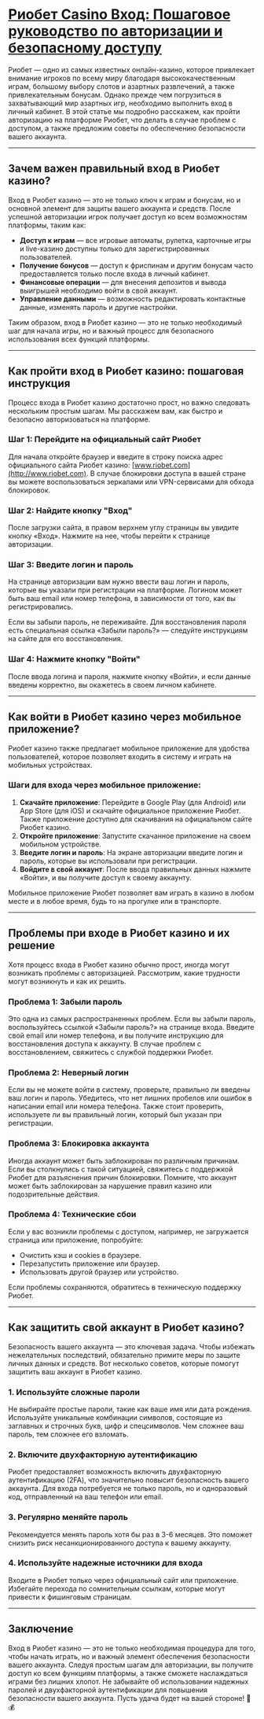 # [Риобет Casino Вход: Пошаговое руководство по авторизации и безопасному доступу](https://brandplay.link/7xBLTPyj)

Риобет — одно из самых известных онлайн-казино, которое привлекает внимание игроков по всему миру благодаря высококачественным играм, большому выбору слотов и азартных развлечений, а также привлекательным бонусам. Однако прежде чем погрузиться в захватывающий мир азартных игр, необходимо выполнить вход в личный кабинет. В этой статье мы подробно расскажем, как пройти авторизацию на платформе Риобет, что делать в случае проблем с доступом, а также предложим советы по обеспечению безопасности вашего аккаунта.

***

## Зачем важен правильный вход в Риобет казино?

Вход в Риобет казино — это не только ключ к играм и бонусам, но и основной элемент для защиты вашего аккаунта и средств. После успешной авторизации игрок получает доступ ко всем возможностям платформы, таким как:

* **Доступ к играм** — все игровые автоматы, рулетка, карточные игры и live-казино доступны только для зарегистрированных пользователей.
* **Получение бонусов** — доступ к фриспинам и другим бонусам часто предоставляется только после входа в личный кабинет.
* **Финансовые операции** — для внесения депозитов и вывода выигрышей необходимо войти в свой аккаунт.
* **Управление данными** — возможность редактировать контактные данные, изменять пароль и другие настройки.

Таким образом, вход в Риобет казино — это не только необходимый шаг для начала игры, но и важный процесс для безопасного использования всех функций платформы.

***

## Как пройти вход в Риобет казино: пошаговая инструкция

Процесс входа в Риобет казино достаточно прост, но важно следовать нескольким простым шагам. Мы расскажем вам, как быстро и безопасно авторизоваться на платформе.

### Шаг 1: Перейдите на официальный сайт Риобет

Для начала откройте браузер и введите в строку поиска адрес официального сайта Риобет казино: [www.riobet.com](http://www.riobet.com). В случае блокировки доступа в вашей стране вы можете воспользоваться зеркалами или VPN-сервисами для обхода блокировок.

### Шаг 2: Найдите кнопку "Вход"

После загрузки сайта, в правом верхнем углу страницы вы увидите кнопку «Вход». Нажмите на нее, чтобы перейти к странице авторизации.

### Шаг 3: Введите логин и пароль

На странице авторизации вам нужно ввести ваш логин и пароль, которые вы указали при регистрации на платформе. Логином может быть ваш email или номер телефона, в зависимости от того, как вы регистрировались.

Если вы забыли пароль, не переживайте. Для восстановления пароля есть специальная ссылка «Забыли пароль?» — следуйте инструкциям на сайте для его восстановления.

### Шаг 4: Нажмите кнопку "Войти"

После ввода логина и пароля, нажмите кнопку «Войти», и если данные введены корректно, вы окажетесь в своем личном кабинете.

***

## Как войти в Риобет казино через мобильное приложение?

Риобет казино также предлагает мобильное приложение для удобства пользователей, которое позволяет входить в систему и играть на мобильных устройствах.

### Шаги для входа через мобильное приложение:

1. **Скачайте приложение**: Перейдите в Google Play (для Android) или App Store (для iOS) и скачайте официальное приложение Риобет. Также приложение доступно для скачивания на официальном сайте Риобет казино.
2. **Откройте приложение**: Запустите скачанное приложение на своем мобильном устройстве.
3. **Введите логин и пароль**: На экране авторизации введите логин и пароль, которые вы использовали при регистрации.
4. **Войдите в свой аккаунт**: После ввода правильных данных нажмите «Войти», и вы получите доступ к своему аккаунту.

Мобильное приложение Риобет позволяет вам играть в казино в любом месте и в любое время, будь то на прогулке или в транспорте.

***

## Проблемы при входе в Риобет казино и их решение

Хотя процесс входа в Риобет казино обычно прост, иногда могут возникать проблемы с авторизацией. Рассмотрим, какие трудности могут возникнуть и как их решить.

### Проблема 1: Забыли пароль

Это одна из самых распространенных проблем. Если вы забыли пароль, воспользуйтесь ссылкой «Забыли пароль?» на странице входа. Введите свой email или номер телефона, и вы получите инструкцию для восстановления доступа к аккаунту. В случае проблем с восстановлением, свяжитесь с службой поддержки Риобет.

### Проблема 2: Неверный логин

Если вы не можете войти в систему, проверьте, правильно ли введены ваш логин и пароль. Убедитесь, что нет лишних пробелов или ошибок в написании email или номера телефона. Также стоит проверить, используете ли вы правильный логин, который был указан при регистрации.

### Проблема 3: Блокировка аккаунта

Иногда аккаунт может быть заблокирован по различным причинам. Если вы столкнулись с такой ситуацией, свяжитесь с поддержкой Риобет для разъяснения причин блокировки. Помните, что аккаунт может быть заблокирован за нарушение правил казино или подозрительные действия.

### Проблема 4: Технические сбои

Если у вас возникли проблемы с доступом, например, не загружается страница или приложение, попробуйте:

* Очистить кэш и cookies в браузере.
* Перезапустить приложение или браузер.
* Использовать другой браузер или устройство.

Если проблемы сохраняются, обратитесь в техническую поддержку Риобет.

***

## Как защитить свой аккаунт в Риобет казино?

Безопасность вашего аккаунта — это ключевая задача. Чтобы избежать нежелательных последствий, обязательно примите меры по защите личных данных и средств. Вот несколько советов, которые помогут защитить ваш аккаунт в Риобет казино.

### 1. Используйте сложные пароли

Не выбирайте простые пароли, такие как ваше имя или дата рождения. Используйте уникальные комбинации символов, состоящие из заглавных и строчных букв, цифр и спецсимволов. Чем сложнее ваш пароль, тем сложнее его взломать.

### 2. Включите двухфакторную аутентификацию

Риобет предоставляет возможность включить двухфакторную аутентификацию (2FA), что значительно повысит безопасность вашего аккаунта. Для входа потребуется не только пароль, но и одноразовый код, отправленный на ваш телефон или email.

### 3. Регулярно меняйте пароль

Рекомендуется менять пароль хотя бы раз в 3-6 месяцев. Это поможет снизить риск несанкционированного доступа к вашему аккаунту.

### 4. Используйте надежные источники для входа

Входите в Риобет только через официальный сайт или приложение. Избегайте перехода по сомнительным ссылкам, которые могут привести к фишинговым страницам.

***

## Заключение

Вход в Риобет казино — это не только необходимая процедура для того, чтобы начать играть, но и важный элемент обеспечения безопасности вашего аккаунта. Следуя простым шагам для авторизации, вы получите доступ ко всем функциям платформы, а также сможете наслаждаться играми без лишних хлопот. Не забывайте об использовании надежных паролей и двухфакторной аутентификации для повышения безопасности вашего аккаунта. Пусть удача будет на вашей стороне! 🎰💰
